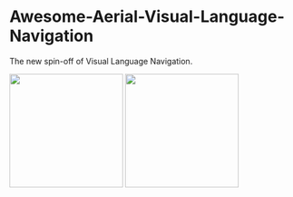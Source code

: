 # Awesome-Aerial-Visual-Language-Navigation
The new spin-off of Visual Language Navigation.

<img src="https://github.com/user-attachments/assets/a202973c-86cc-4b6b-9b41-1567c91587f8" width="200" />
<img src="https://github.com/user-attachments/assets/cd307765-6cad-4d70-a624-559a339beebd" width="200" />
